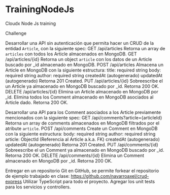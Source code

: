 # TrainingNodeJs
Cloudx Node Js training

Challenge

Desarrollar una API sin autenticación que permita hacer un CRUD de la entidad `Article`, con la siguiente spec:
GET /api/articles
Retorna un array de `articles` con todos los Article almacenados en MongoDB.
GET /api/articles/{id}
Retorna un object `article` con los datos de un Article buscado por _id almacenado en MongoDB.
POST /api/articles
Almacena un Article en MongoDB con la siguiente estructura:
title: required string
body: required string
author: required string
createdAt (autogenerado)
updatedAt (autogenerado)
Retorna 201 Created.
PUT /api/articles/{id}
Sobreescribe el un Article ya almacenado en MongoDB buscado por _id.
Retorna 200 OK.
DELETE /api/articles/{id}
Elimina un Article almacenado en MongoDB por _id.
Elimina todos los Comment almacenado en MongoDB asociados al Article dado.
Retorna 200 OK.


Desarrollar una API para los Comment asociados a los Article previamente mencionados con la siguiente spec:
GET /api/comments?article={articleId}
Retorna un array de comments almacenados en MongoDB filtrados por el atribute `article`.
POST /api/comments
Create un Comment en MongoDB con la siguiente estructura:
body: required string
author: required string
article: ObjectId (Referencia al Article a.k.a. FK)
createdAt (autogenerado)
updatedAt (autogenerado)
Retorna 201 Created.
PUT /api/comments/{id}
Sobreescribe el un Comment ya almacenado en MongoDB buscado por _id.
Retorna 200 OK.
DELETE /api/comments/{id}
Elimina un Comment almacenado en MongoDB por _id.
Retorna 200 OK.

Entregar en un repositorio Git en GitHub, se permite forkear el repositorio de ejemplo trabajado en clase: https://github.com/navarroaxel/crud-express
Utilizar TypeScript para todo el proyecto.
Agregar los unit tests para los servicios y controllers.

